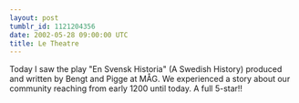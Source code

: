 ```yaml
---
layout: post
tumblr_id: 1121204356  
date: 2002-05-28 09:00:00 UTC
title: Le Theatre
---
```


Today I saw the play "En Svensk Historia" (A Swedish History) produced and written by Bengt and Pigge at MÅG. We experienced a story about our community reaching from early 1200 until today. A full 5-star!!
